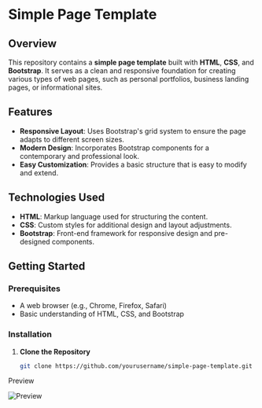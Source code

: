 # Simple Page Template

## Overview

This repository contains a **simple page template** built with **HTML**, **CSS**, and **Bootstrap**. It serves as a clean and responsive foundation for creating various types of web pages, such as personal portfolios, business landing pages, or informational sites.

## Features

- **Responsive Layout**: Uses Bootstrap's grid system to ensure the page adapts to different screen sizes.
- **Modern Design**: Incorporates Bootstrap components for a contemporary and professional look.
- **Easy Customization**: Provides a basic structure that is easy to modify and extend.

## Technologies Used

- **HTML**: Markup language used for structuring the content.
- **CSS**: Custom styles for additional design and layout adjustments.
- **Bootstrap**: Front-end framework for responsive design and pre-designed components.

## Getting Started

### Prerequisites

- A web browser (e.g., Chrome, Firefox, Safari)
- Basic understanding of HTML, CSS, and Bootstrap

### Installation

1. **Clone the Repository**

   ```bash
   git clone https://github.com/yourusername/simple-page-template.git


Preview

![Preview](https://github.com/github/github/raw/master/images/logos/octocat.png)
